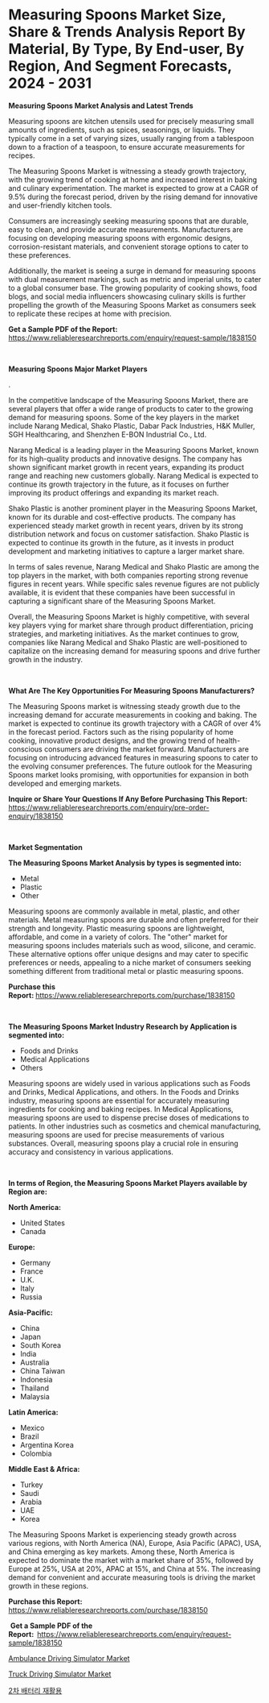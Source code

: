 <p><h1>Measuring Spoons Market Size, Share & Trends Analysis Report By Material, By Type, By End-user, By Region, And Segment Forecasts, 2024 - 2031</h1></p><p><strong>Measuring Spoons Market Analysis and Latest Trends</strong></p>
<p><p>Measuring spoons are kitchen utensils used for precisely measuring small amounts of ingredients, such as spices, seasonings, or liquids. They typically come in a set of varying sizes, usually ranging from a tablespoon down to a fraction of a teaspoon, to ensure accurate measurements for recipes.</p><p>The Measuring Spoons Market is witnessing a steady growth trajectory, with the growing trend of cooking at home and increased interest in baking and culinary experimentation. The market is expected to grow at a CAGR of 9.5% during the forecast period, driven by the rising demand for innovative and user-friendly kitchen tools.</p><p>Consumers are increasingly seeking measuring spoons that are durable, easy to clean, and provide accurate measurements. Manufacturers are focusing on developing measuring spoons with ergonomic designs, corrosion-resistant materials, and convenient storage options to cater to these preferences.</p><p>Additionally, the market is seeing a surge in demand for measuring spoons with dual measurement markings, such as metric and imperial units, to cater to a global consumer base. The growing popularity of cooking shows, food blogs, and social media influencers showcasing culinary skills is further propelling the growth of the Measuring Spoons Market as consumers seek to replicate these recipes at home with precision.</p></p>
<p><strong>Get a Sample PDF of the Report:&nbsp;</strong> <a href="https://www.reliableresearchreports.com/enquiry/request-sample/1838150">https://www.reliableresearchreports.com/enquiry/request-sample/1838150</a></p>
<p>&nbsp;</p>
<p><strong>Measuring Spoons Major Market Players</strong></p>
<p><p>.</p><p>In the competitive landscape of the Measuring Spoons Market, there are several players that offer a wide range of products to cater to the growing demand for measuring spoons. Some of the key players in the market include Narang Medical, Shako Plastic, Dabar Pack Industries, H&K Muller, SGH Healthcaring, and Shenzhen E-BON Industrial Co., Ltd.</p><p>Narang Medical is a leading player in the Measuring Spoons Market, known for its high-quality products and innovative designs. The company has shown significant market growth in recent years, expanding its product range and reaching new customers globally. Narang Medical is expected to continue its growth trajectory in the future, as it focuses on further improving its product offerings and expanding its market reach.</p><p>Shako Plastic is another prominent player in the Measuring Spoons Market, known for its durable and cost-effective products. The company has experienced steady market growth in recent years, driven by its strong distribution network and focus on customer satisfaction. Shako Plastic is expected to continue its growth in the future, as it invests in product development and marketing initiatives to capture a larger market share.</p><p>In terms of sales revenue, Narang Medical and Shako Plastic are among the top players in the market, with both companies reporting strong revenue figures in recent years. While specific sales revenue figures are not publicly available, it is evident that these companies have been successful in capturing a significant share of the Measuring Spoons Market.</p><p>Overall, the Measuring Spoons Market is highly competitive, with several key players vying for market share through product differentiation, pricing strategies, and marketing initiatives. As the market continues to grow, companies like Narang Medical and Shako Plastic are well-positioned to capitalize on the increasing demand for measuring spoons and drive further growth in the industry.</p></p>
<p>&nbsp;</p>
<p><strong>What Are The Key Opportunities For Measuring Spoons Manufacturers?</strong></p>
<p><p>The Measuring Spoons market is witnessing steady growth due to the increasing demand for accurate measurements in cooking and baking. The market is expected to continue its growth trajectory with a CAGR of over 4% in the forecast period. Factors such as the rising popularity of home cooking, innovative product designs, and the growing trend of health-conscious consumers are driving the market forward. Manufacturers are focusing on introducing advanced features in measuring spoons to cater to the evolving consumer preferences. The future outlook for the Measuring Spoons market looks promising, with opportunities for expansion in both developed and emerging markets.</p></p>
<p><strong>Inquire or Share Your Questions If Any Before Purchasing This Report:</strong> <a href="https://www.reliableresearchreports.com/enquiry/pre-order-enquiry/1838150">https://www.reliableresearchreports.com/enquiry/pre-order-enquiry/1838150</a></p>
<p>&nbsp;</p>
<p><strong>Market Segmentation</strong></p>
<p><strong>The Measuring Spoons Market Analysis by types is segmented into:</strong></p>
<p><ul><li>Metal</li><li>Plastic</li><li>Other</li></ul></p>
<p><p>Measuring spoons are commonly available in metal, plastic, and other materials. Metal measuring spoons are durable and often preferred for their strength and longevity. Plastic measuring spoons are lightweight, affordable, and come in a variety of colors. The "other" market for measuring spoons includes materials such as wood, silicone, and ceramic. These alternative options offer unique designs and may cater to specific preferences or needs, appealing to a niche market of consumers seeking something different from traditional metal or plastic measuring spoons.</p></p>
<p><strong>Purchase this Report:&nbsp;</strong><a href="https://www.reliableresearchreports.com/purchase/1838150">https://www.reliableresearchreports.com/purchase/1838150</a></p>
<p>&nbsp;</p>
<p><strong>The Measuring Spoons Market Industry Research by Application is segmented into:</strong></p>
<p><ul><li>Foods and Drinks</li><li>Medical Applications</li><li>Others</li></ul></p>
<p><p>Measuring spoons are widely used in various applications such as Foods and Drinks, Medical Applications, and others. In the Foods and Drinks industry, measuring spoons are essential for accurately measuring ingredients for cooking and baking recipes. In Medical Applications, measuring spoons are used to dispense precise doses of medications to patients. In other industries such as cosmetics and chemical manufacturing, measuring spoons are used for precise measurements of various substances. Overall, measuring spoons play a crucial role in ensuring accuracy and consistency in various applications.</p></p>
<p>&nbsp;</p>
<p><strong>In terms of Region, the Measuring Spoons Market Players available by Region are:</strong></p>
<p>
    <p> <strong> North America: </strong>
        <ul>
            <li>United States</li>
            <li>Canada</li>
        </ul>
        </p> 
    <p> <strong> Europe: </strong>
        <ul>
            <li>Germany</li>
            <li>France</li>
            <li>U.K.</li>
            <li>Italy</li>
            <li>Russia</li>
        </ul>
        </p> 
    <p> <strong> Asia-Pacific: </strong>
        <ul>
            <li>China</li>
            <li>Japan</li>
            <li>South Korea</li>
            <li>India</li>
            <li>Australia</li>
            <li>China Taiwan</li>
            <li>Indonesia</li>
            <li>Thailand</li>
            <li>Malaysia</li>
        </ul>
        </p> 
    <p> <strong> Latin America: </strong>
        <ul>
            <li>Mexico</li>
            <li>Brazil</li>
            <li>Argentina Korea</li>
            <li>Colombia</li>
        </ul>
        </p> 
    <p> <strong> Middle East & Africa: </strong>
        <ul>
            <li>Turkey</li>
            <li>Saudi</li>
            <li>Arabia</li>
            <li>UAE</li>
            <li>Korea</li>
        </ul>
    </p>
    </p>
<p><p>The Measuring Spoons Market is experiencing steady growth across various regions, with North America (NA), Europe, Asia Pacific (APAC), USA, and China emerging as key markets. Among these, North America is expected to dominate the market with a market share of 35%, followed by Europe at 25%, USA at 20%, APAC at 15%, and China at 5%. The increasing demand for convenient and accurate measuring tools is driving the market growth in these regions.</p></p>
<p><strong>Purchase this Report: </strong><a href="https://www.reliableresearchreports.com/purchase/1838150">https://www.reliableresearchreports.com/purchase/1838150</a></p>
<p>&nbsp;<strong>Get a Sample PDF of the Report:&nbsp;&nbsp;</strong><a href="https://www.reliableresearchreports.com/enquiry/request-sample/1838150">https://www.reliableresearchreports.com/enquiry/request-sample/1838150</a></p>
<p><strong></strong></p>
<p><p><a href="https://gentle-editor-9db.notion.site/Ambulance-Driving-Simulator-Market-Size-Growing-and-Forecasted-for-period-from-2024-2031-and-provi-bf81a89ffdf24763b12baba6a59372a0">Ambulance Driving Simulator Market</a></p><p><a href="https://frill-swim-3cd.notion.site/Truck-Driving-Simulator-Market-Analysis-and-Market-Size-Global-Industry-Overview-Market-Segmentati-c01c57f785a94391a17f8376810dd83d">Truck Driving Simulator Market</a></p><p><a href="https://medium.com/@fly879567/%EC%9D%B4%EC%B0%A8-%EC%A0%84%EC%A7%80-%EC%9E%AC%ED%99%9C%EC%9A%A9-%EC%8B%9C%EC%9E%A5-%EC%8B%9C%EC%9E%A5-cagr-%EC%8B%9C%EC%9E%A5-%EB%8F%99%ED%96%A5-%EB%B0%8F-%EC%84%B1%EC%9E%A5-%EC%A0%84%EB%9E%B5%EC%97%90-%EB%8C%80%ED%95%9C-%ED%86%B5%EC%B0%B0%EB%A0%A5-85352c95c83c">2차 배터리 재활용</a></p></p>
